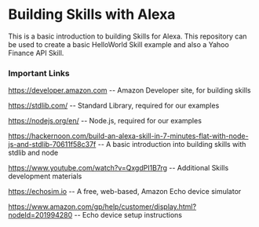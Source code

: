 # Building Skills with Alexa
This is a basic introduction to building Skills for Alexa. This repository can be used to create a basic HelloWorld Skill example and also a Yahoo Finance API Skill.

### Important Links

https://developer.amazon.com -- Amazon Developer site, for building skills

https://stdlib.com/ -- Standard Library, required for our examples

https://nodejs.org/en/ -- Node.js, required for our examples

https://hackernoon.com/build-an-alexa-skill-in-7-minutes-flat-with-node-js-and-stdlib-70611f58c37f -- A basic introduction into building skills with stdlib and node

https://www.youtube.com/watch?v=QxgdPI1B7rg -- Additional Skills development materials

https://echosim.io -- A free, web-based, Amazon Echo device simulator

https://www.amazon.com/gp/help/customer/display.html?nodeId=201994280 -- Echo device setup instructions
